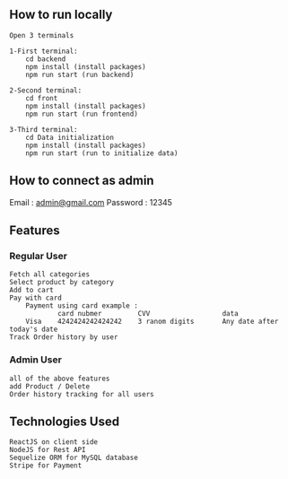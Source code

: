 ## How to run locally

```
Open 3 terminals

1-First terminal:
    cd backend
    npm install (install packages)
    npm run start (run backend)

2-Second terminal:
    cd front
    npm install (install packages)
    npm run start (run frontend)

3-Third terminal:
    cd Data initialization
    npm install (install packages)
    npm run start (run to initialize data)
```

## How to connect as admin

Email : admin@gmail.com
Password : 12345

## Features
### Regular User
```
Fetch all categories
Select product by category 
Add to cart 
Pay with card 
    Payment using card example :
            card nubmer         CVV                  data
    Visa	4242424242424242	3 ranom digits	     Any date after today's date 
Track Order history by user
```
### Admin User
```
all of the above features
add Product / Delete   
Order history tracking for all users
```
## Technologies Used

```
ReactJS on client side
NodeJS for Rest API
Sequelize ORM for MySQL database
Stripe for Payment
```


